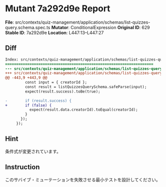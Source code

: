 # Mutant 7a292d9e Report

**File**: src/contexts/quiz-management/application/schemas/list-quizzes-query.schema.spec.ts
**Mutator**: ConditionalExpression
**Original ID**: 629
**Stable ID**: 7a292d9e
**Location**: L447:13–L447:27

## Diff

```diff
Index: src/contexts/quiz-management/application/schemas/list-quizzes-query.schema.spec.ts
===================================================================
--- src/contexts/quiz-management/application/schemas/list-quizzes-query.schema.spec.ts	original
+++ src/contexts/quiz-management/application/schemas/list-quizzes-query.schema.spec.ts	mutated #629
@@ -443,9 +443,9 @@
         const input = { creatorId };
         const result = listQuizzesQuerySchema.safeParse(input);
         expect(result.success).toBe(true);
 
-        if (result.success) {
+        if (false) {
           expect(result.data.creatorId).toEqual(creatorId);
         }
       });
     });
```

## Hint

条件式が変更されています。

## Instruction

このサバイブ・ミューテーションを失敗させる最小テストを設計してください。
